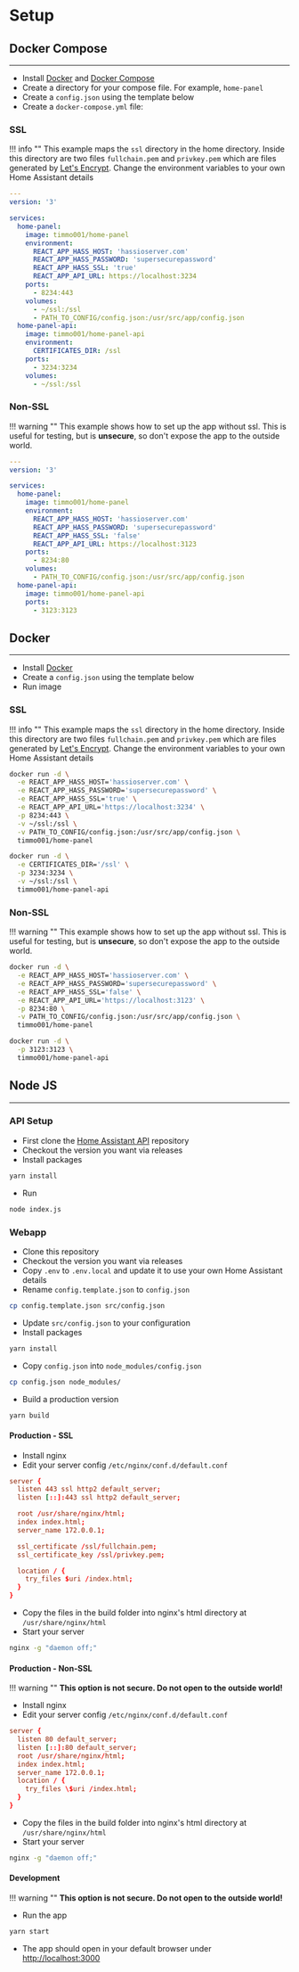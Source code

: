 # Setup

## Docker Compose

---

- Install [Docker](https://www.docker.com/community-edition) and
 [Docker Compose](https://docs.docker.com/compose/install/)
- Create a directory for your compose file. For example, `home-panel`
- Create a `config.json` using the template below
- Create a `docker-compose.yml` file:

### SSL

!!! info ""
    This example maps the `ssl` directory in the home directory.
    Inside this directory are two files `fullchain.pem` and `privkey.pem`
    which are files generated by [Let's Encrypt](https://letsencrypt.org/).
    Change the environment variables to your own Home Assistant details

```yaml
---
version: '3'

services:
  home-panel:
    image: timmo001/home-panel
    environment:
      REACT_APP_HASS_HOST: 'hassioserver.com'
      REACT_APP_HASS_PASSWORD: 'supersecurepassword'
      REACT_APP_HASS_SSL: 'true'
      REACT_APP_API_URL: https://localhost:3234
    ports:
      - 8234:443
    volumes:
      - ~/ssl:/ssl
      - PATH_TO_CONFIG/config.json:/usr/src/app/config.json
  home-panel-api:
    image: timmo001/home-panel-api
    environment:
      CERTIFICATES_DIR: /ssl
    ports:
      - 3234:3234
    volumes:
      - ~/ssl:/ssl
```

### Non-SSL

!!! warning ""
    This example shows how to set up the app without ssl. This is useful for testing, but is **unsecure**, so don't expose the app to the outside world.

```yaml
---
version: '3'

services:
  home-panel:
    image: timmo001/home-panel
    environment:
      REACT_APP_HASS_HOST: 'hassioserver.com'
      REACT_APP_HASS_PASSWORD: 'supersecurepassword'
      REACT_APP_HASS_SSL: 'false'
      REACT_APP_API_URL: https://localhost:3123
    ports:
      - 8234:80
    volumes:
      - PATH_TO_CONFIG/config.json:/usr/src/app/config.json
  home-panel-api:
    image: timmo001/home-panel-api
    ports:
      - 3123:3123
```

## Docker

---

- Install [Docker](https://www.docker.com/community-edition)
- Create a `config.json` using the template below
- Run image

### SSL

!!! info ""
    This example maps the `ssl` directory in the home directory.
    Inside this directory are two files `fullchain.pem` and `privkey.pem`
    which are files generated by [Let's Encrypt](https://letsencrypt.org/).
    Change the environment variables to your own Home Assistant details

```bash
docker run -d \
  -e REACT_APP_HASS_HOST='hassioserver.com' \
  -e REACT_APP_HASS_PASSWORD='supersecurepassword' \
  -e REACT_APP_HASS_SSL='true' \
  -e REACT_APP_API_URL='https://localhost:3234' \
  -p 8234:443 \
  -v ~/ssl:/ssl \
  -v PATH_TO_CONFIG/config.json:/usr/src/app/config.json \
  timmo001/home-panel
```

```bash
docker run -d \
  -e CERTIFICATES_DIR='/ssl' \
  -p 3234:3234 \
  -v ~/ssl:/ssl \
  timmo001/home-panel-api
```

### Non-SSL

!!! warning ""
    This example shows how to set up the app without ssl. This is useful for testing, but is **unsecure**, so don't expose the app to the outside world.

```bash
docker run -d \
  -e REACT_APP_HASS_HOST='hassioserver.com' \
  -e REACT_APP_HASS_PASSWORD='supersecurepassword' \
  -e REACT_APP_HASS_SSL='false' \
  -e REACT_APP_API_URL='https://localhost:3123' \
  -p 8234:80 \
  -v PATH_TO_CONFIG/config.json:/usr/src/app/config.json \
  timmo001/home-panel
```

```bash
docker run -d \
  -p 3123:3123 \
  timmo001/home-panel-api
```

## Node JS

---

### API Setup

- First clone the
  [Home Assistant API](https://github.com/timmo001/home-panel-api) repository
- Checkout the version you want via releases
- Install packages

```bash
yarn install
```

- Run

```bash
node index.js
```

### Webapp

- Clone this repository
- Checkout the version you want via releases
- Copy `.env` to `.env.local` and update it to use your own Home Assistant details
- Rename `config.template.json` to `config.json`

```bash
cp config.template.json src/config.json
```

- Update `src/config.json` to your configuration
- Install packages

```bash
yarn install
```

- Copy `config.json` into `node_modules/config.json`

```bash
cp config.json node_modules/
```

- Build a production version

```bash
yarn build
```

#### Production - SSL

- Install nginx
- Edit your server config `/etc/nginx/conf.d/default.conf`

```conf
server {
  listen 443 ssl http2 default_server;
  listen [::]:443 ssl http2 default_server;

  root /usr/share/nginx/html;
  index index.html;
  server_name 172.0.0.1;

  ssl_certificate /ssl/fullchain.pem;
  ssl_certificate_key /ssl/privkey.pem;

  location / {
    try_files $uri /index.html;
  }
}
```

- Copy the files in the build folder into nginx's html directory at
 `/usr/share/nginx/html`
- Start your server

```bash
nginx -g "daemon off;"
```

#### Production - Non-SSL

!!! warning ""
    **This option is not secure. Do not open to the outside world!**

- Install nginx
- Edit your server config `/etc/nginx/conf.d/default.conf`

```conf
server {
  listen 80 default_server;
  listen [::]:80 default_server;
  root /usr/share/nginx/html;
  index index.html;
  server_name 172.0.0.1;
  location / {
    try_files \$uri /index.html;
  }
}
```

- Copy the files in the build folder into nginx's html directory at
 `/usr/share/nginx/html`
- Start your server

```bash
nginx -g "daemon off;"
```

#### Development

!!! warning ""
    **This option is not secure. Do not open to the outside world!**

- Run the app

```bash
yarn start
```

- The app should open in your default browser under [http://localhost:3000](http://localhost:3000)
